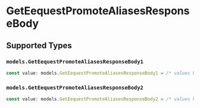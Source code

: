 # GetEequestPromoteAliasesResponseBody


## Supported Types

### `models.GetEequestPromoteAliasesResponseBody1`

```typescript
const value: models.GetEequestPromoteAliasesResponseBody1 = /* values here */
```

### `models.GetEequestPromoteAliasesResponseBody2`

```typescript
const value: models.GetEequestPromoteAliasesResponseBody2 = /* values here */
```

